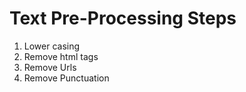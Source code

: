 # Text Pre-Processing Steps

1. Lower casing
2. Remove html tags
3. Remove Urls
4. Remove Punctuation